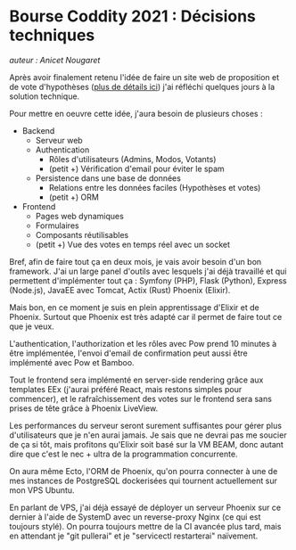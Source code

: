 # Bourse Coddity 2021 : Décisions techniques

*auteur : Anicet Nougaret*

Après avoir finalement retenu l'idée de faire un site web de proposition et de vote d'hypothèses ([plus de détails ici](idées%20de%20solutions/solution-2.md)) j'ai réfléchi quelques jours à la solution technique.

Pour mettre en oeuvre cette idée, j'aura besoin de plusieurs choses :

- Backend
  - Serveur web
  - Authentication
    - Rôles d'utilisateurs (Admins, Modos, Votants)
    - (petit +) Vérification d'email pour éviter le spam
  - Persistence dans une base de données
    - Relations entre les données faciles (Hypothèses et votes)
    - (petit +) ORM
- Frontend
  - Pages web dynamiques
  - Formulaires
  - Composants réutilisables
  - (petit +) Vue des votes en temps réel avec un socket

Bref, afin de faire tout ça en deux mois, je vais avoir besoin d'un bon framework. J'ai un large panel d'outils avec lesquels j'ai déjà travaillé et qui permettent d'implémenter tout ça : Symfony (PHP), Flask (Python), Express (Node.js), JavaEE avec Tomcat, Actix (Rust) Phoenix (Elixir).

Mais bon, en ce moment je suis en plein apprentissage d'Elixir et de Phoenix. Surtout que Phoenix est très adapté car il permet de faire tout ce que je veux.

L'authentication, l'authorization et les rôles avec Pow prend 10 minutes à être implémentée, l'envoi d'email de confirmation peut aussi être implémenté avec Pow et Bamboo.

Tout le frontend sera implémenté en server-side rendering grâce aux templates EEx (j'aurai préféré React, mais restons simples pour commencer), et le rafraîchissement des votes sur le frontend sera sans prises de tête grâce à Phoenix LiveView. 

Les performances du serveur seront surement suffisantes pour gérer plus d'utilisateurs que je n'en aurai jamais. Je sais que ne devrai pas me soucier de ça si tôt, mais profitons qu'Elixir soit basé sur la VM BEAM, donc autant dire que c'est le nec + ultra de la programmation concurrente.

On aura même Ecto, l'ORM de Phoenix, qu'on pourra connecter à une de mes instances de PostgreSQL dockerisées qui tournent actuellement sur mon VPS Ubuntu.

En parlant de VPS, j'ai déjà essayé de déployer un serveur Phoenix sur ce dernier à l'aide de SystemD avec un reverse-proxy Nginx (ce qui est toujours stylé). On pourra toujours mettre de la CI avancée plus tard, mais en attendant je "git pullerai" et je "servicectl restarterai" naïvement.


